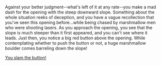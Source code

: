 Against your better judgment--what's left of it at any rate--you make a mad
dash for the opening with the steep downward slope. Something about the whole
situation reeks of deception, and you have a vague recollection that you've seen
this opening before...while being chased by marshmallow men who were shooting
lasers. As you approach the opening, you see that the slope is much steeper than
it first appeared, and you can't see where it leads. Just then, you notice a
big red button above the opening. While contemplating whether to push the button
or not, a huge marshmallow boulder comes barreling down the slope!

[You slam the button!](big-red-button/big-red-button.md)